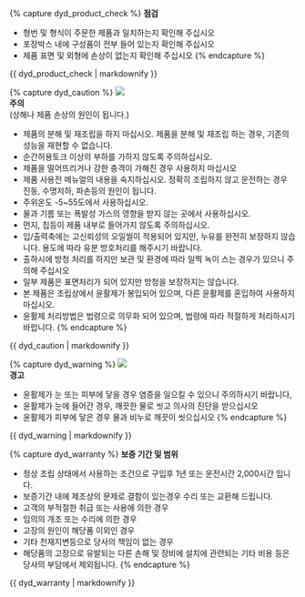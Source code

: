 {% capture dyd_product_check %}
**점검**  
- 형번 및 형식이 주문한 제품과 일치하는지 확인해 주십시오
- 포장박스 내에 구성품이 전부 들어 있는지 확인해 주십시오
- 제품 표면 및 외형에 손상이 없는지 확인해 주십시오
{% endcapture %}
<div class="notice--info">{{ dyd_product_check | markdownify }}</div>

{% capture dyd_caution %}
![](/assets/images/icon_warning.png)  
**주의**  
(상해나 제품 손상의 원인이 됩니다.)
- 제품의 분해 및 재조립을 하지 마십시오. 제품을 분해 및 재조립 하는 경우, 기존의 성능을 재현할 수 없습니다.
- 순간허용토크 이상의 부하를 가하지 않도록 주의하십시오.
- 제품을 떨어뜨리거나 강한 충격이 가해진 경우 사용하지 마십시오
- 제품 사용전 메뉴얼의 내용을 숙지하십시오. 정확히 조립하지 않고 운전하는 경우 진동, 수명저하, 파손등의 원인이 됩니다.
- 주위온도 -5~55도에서 사용하십시오.
- 물과 기름 또는 폭발성 가스의 영향을 받지 않는 곳에서 사용하십시오.
- 먼지, 칩등이 제품 내부로 들어가지 않도록 주의하십시오.
- 입/출력축에는 고신뢰성의 오일씰이 적용되어 있지만, 누유를 완전히 보장하지 않습니다. 용도에 따라 유분 방호처리를 해주시기 바랍니다.
- 출하시에 방청 처리를 하지만 보관 및 환경에 따라 일찍 녹이 스는 경우가 있으니 주의해 주십시오
- 일부 제품은 표면처리가 되어 있지만 방청을 보장하지는 않습니다.
- 본 제품은 조립상에서 윤활제가 봉입되어 있으며, 다른 윤활제를 혼입하여 사용하지 마십시오.
- 윤활제 처리방법은 법령으로 의무화 되어 있으며, 법령에 따라 적절하게 처리하시기 바랍니다.
{% endcapture %}
<div class="notice--warning">{{ dyd_caution | markdownify }}</div>

{% capture dyd_warning %}
![](/assets/images/icon_warning.png)  
**경고**  
- 윤활제가 눈 또는 피부에 닿을 경우 염증을 일으킬 수 있으니 주의하시기 바랍니다,
- 윤활제가 눈에 들어간 경우, 깨끗한 물로 씻고 의사의 진단을 받으십시오
- 윤활제가 피부에 닿은 경우 물과 비누로 깨끗이 씻으십시오
{% endcapture %}
<div class="notice--danger">{{ dyd_warning | markdownify }}</div>

{% capture dyd_warranty %}
**보증 기간 및 범위**  
- 정상 조립 상태에서 사용하는 조건으로 구입후 1년 또는 운전시간 2,000시간 입니다.
- 보증기간 내에 제조상의 문제로 결함이 있는경우 수리 또는 교환해 드립니다.
- 고객의 부적절한 취급 또는 사용에 의한 경우
- 임의의 개조 또는 수리에 의한 경우
- 고장의 원인이 해당품 이외인 경우
- 기타 천재지변등으로 당사의 책임이 없는 경우
- 해당품의 고장으로 유발되는 다른 손해 및 장비에 설치에 관련되는 기타 비용 등은 당사의 부담에서 제외됩니다.
{% endcapture %}
<div class="notice--success">{{ dyd_warranty | markdownify }}</div>
